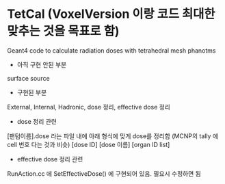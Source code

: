# TetCal (VoxelVersion 이랑 코드 최대한 맞추는 것을 목표로 함)
Geant4 code to calculate radiation doses with tetrahedral mesh phanotms

* 아직 구현 안된 부분

surface source

* 구현된 부분

External, Internal, Hadronic, dose 정리, effective dose 정리

* dose 정리 관련

[팬텀이름].dose 라는 파일 내에 아래 형식에 맞게 dose를 정리함 (MCNP의 tally 에 cell 번호 다는 것과 비슷)
[dose ID] [dose 이름] [organ ID list]

* effective dose 정리 관련

RunAction.cc 에 SetEffectiveDose() 에 구현되어 있음. 필요시 수정하면 됨
